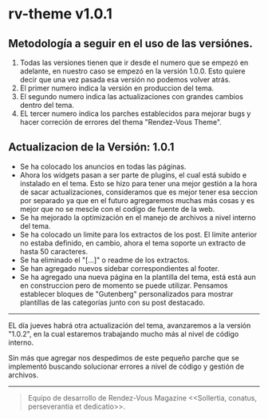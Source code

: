 # rv-theme v1.0.1

Metodología a seguir en el uso de las versiónes.
---------------------------------------------------

1. Todas las versiones tienen que ir desde el numero que se empezó en adelante, en nuestro caso se empezó en la versión 1.0.0. Esto quiere decir que una vez pasada esa versión no podemos volver atrás.
2. El primer numero indica la versión en produccion del tema.
3. El segundo numero indica las actualizaciones con grandes cambios dentro del tema.
4. EL tercer numero  indica los parches establecidos para mejorar bugs y hacer correción de errores del thema "Rendez-Vous Theme".



Actualizacion de la  Versión: 1.0.1
--------------------------------------
* Se ha colocado los anuncios en todas las páginas.
* Ahora los widgets pasan a ser parte de plugins, el cual está subido e instalado en el tema. Esto se hizo para tener una mejor gestión a la hora de sacar actualizaciones, consideramos que es mejor tener esa seccion por separado ya que en el futuro agregaremos muchas más cosas y es mejor que no se mescle con el codígo de fuente de la web.
* Se ha mejorado la optimización en el manejo de archivos a nivel interno del tema.
* Se ha colocado un limite para los extractos de los post. El límite anterior no estaba definido, en cambio, ahora el tema soporte un extracto de hasta 50 caracteres.
* Se ha eliminado el "[...]" o readme de los extractos.
* Se han agregado nuevos sidebar correspondientes al footer.
* Se ha agregado una nueva página en la plantilla del tema, está está aun en construccion pero de momento se puede utilizar. Pensamos establecer bloques de "Gutenberg" personalizados para mostrar plantillas de las categorías junto con su post destacado.
---------------------------------------------------

EL día jueves habrá otra actualización del tema, avanzaremos a la versión "1.0.2", en la cual estaremos trabajando mucho más al nivel de código interno.


Sin más que agregar nos despedimos de este pequeño parche que se implementó buscando solucionar errores a nivel de código y gestión de archivos.

-----------------------------------------------
>Equipo de desarrollo de Rendez-Vous Magazine
><<Sollertia, conatus, perseverantia et dedicatio>>.
